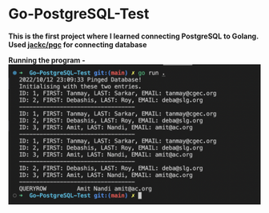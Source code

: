 # Go-PostgreSQL-Test

**This is the first project where I learned connecting PostgreSQL to Golang.**
**Used [jackc/pgc](https://github.com/jackc/pgx) for connecting database**

**Running the program -**
![](output.png "raw terminal output")
